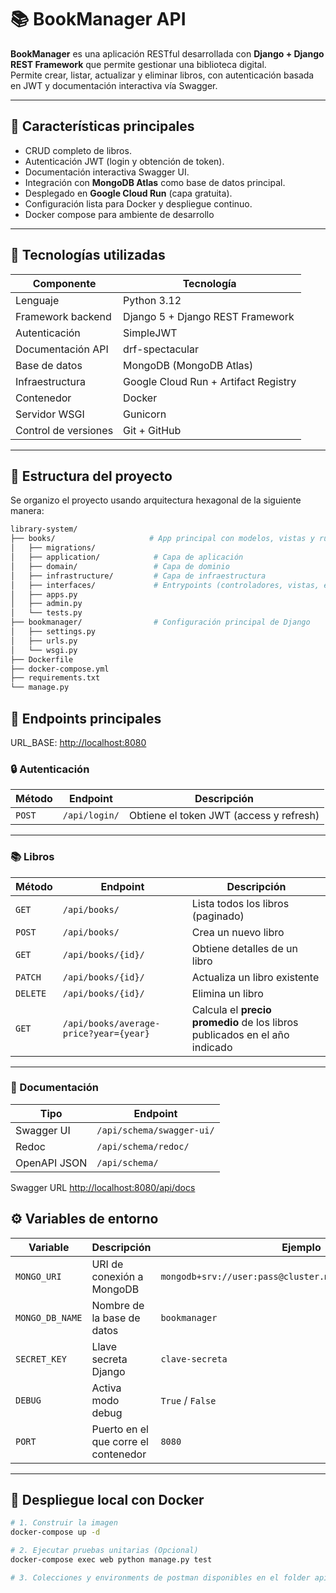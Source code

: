# 📚 BookManager API

**BookManager** es una aplicación RESTful desarrollada con **Django + Django REST Framework** que permite gestionar una biblioteca digital.  
Permite crear, listar, actualizar y eliminar libros, con autenticación basada en JWT y documentación interactiva vía Swagger.

---

## 🚀 Características principales

- CRUD completo de libros.
- Autenticación JWT (login y obtención de token).
- Documentación interactiva Swagger UI.
- Integración con **MongoDB Atlas** como base de datos principal.
- Desplegado en **Google Cloud Run** (capa gratuita).
- Configuración lista para Docker y despliegue continuo.
- Docker compose para ambiente de desarrollo

---

## 🧱 Tecnologías utilizadas

| Componente           | Tecnología                           |
| -------------------- | ------------------------------------ |
| Lenguaje             | Python 3.12                          |
| Framework backend    | Django 5 + Django REST Framework     |
| Autenticación        | SimpleJWT                            |
| Documentación API    | drf-spectacular                      |
| Base de datos        | MongoDB (MongoDB Atlas)              |
| Infraestructura      | Google Cloud Run + Artifact Registry |
| Contenedor           | Docker                               |
| Servidor WSGI        | Gunicorn                             |
| Control de versiones | Git + GitHub                         |

---

## 🧩 Estructura del proyecto

Se organizo el proyecto usando arquitectura hexagonal de la siguiente manera:

```bash
library-system/
├── books/                     # App principal con modelos, vistas y rutas
│   ├── migrations/
│   ├── application/            # Capa de aplicación
│   ├── domain/                 # Capa de dominio
│   ├── infrastructure/         # Capa de infraestructura
│   ├── interfaces/             # Entrypoints (controladores, vistas, etc.)
│   ├── apps.py
│   ├── admin.py
│   └── tests.py
├── bookmanager/                # Configuración principal de Django
│   ├── settings.py
│   ├── urls.py
│   └── wsgi.py
├── Dockerfile
├── docker-compose.yml
├── requirements.txt
└── manage.py

```

## 🔗 Endpoints principales

URL_BASE: [http://localhost:8080](http://localhost:8080)

### 🔒 Autenticación

| Método | Endpoint      | Descripción                             |
| ------ | ------------- | --------------------------------------- |
| `POST` | `/api/login/` | Obtiene el token JWT (access y refresh) |

---

### 📚 Libros

| Método   | Endpoint                               | Descripción                                                                |
| -------- | -------------------------------------- | -------------------------------------------------------------------------- |
| `GET`    | `/api/books/`                          | Lista todos los libros (paginado)                                          |
| `POST`   | `/api/books/`                          | Crea un nuevo libro                                                        |
| `GET`    | `/api/books/{id}/`                     | Obtiene detalles de un libro                                               |
| `PATCH`  | `/api/books/{id}/`                     | Actualiza un libro existente                                               |
| `DELETE` | `/api/books/{id}/`                     | Elimina un libro                                                           |
| `GET`    | `/api/books/average-price?year={year}` | Calcula el **precio promedio** de los libros publicados en el año indicado |

---

### 🧾 Documentación

| Tipo         | Endpoint                  |
| ------------ | ------------------------- |
| Swagger UI   | `/api/schema/swagger-ui/` |
| Redoc        | `/api/schema/redoc/`      |
| OpenAPI JSON | `/api/schema/`            |

Swagger URL [http://localhost:8080/api/docs](http://localhost:8080/api/docs)

## ⚙️ Variables de entorno

| Variable        | Descripción                          | Ejemplo                                                   |
| --------------- | ------------------------------------ | --------------------------------------------------------- |
| `MONGO_URI`     | URI de conexión a MongoDB            | `mongodb+srv://user:pass@cluster.mongodb.net/bookmanager` |
| `MONGO_DB_NAME` | Nombre de la base de datos           | `bookmanager`                                             |
| `SECRET_KEY`    | Llave secreta Django                 | `clave-secreta`                                           |
| `DEBUG`         | Activa modo debug                    | `True` / `False`                                          |
| `PORT`          | Puerto en el que corre el contenedor | `8080`                                                    |

---

## 🐳 Despliegue local con Docker

```bash
# 1. Construir la imagen
docker-compose up -d

# 2. Ejecutar pruebas unitarias (Opcional)
docker-compose exec web python manage.py test

# 3. Colecciones y environments de postman disponibles en el folder apicollections
```
